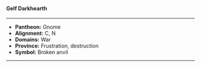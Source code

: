 #### Gelf Darkhearth
___

- **Pantheon:** Gnome
- **Alignment:** C, N
- **Domains:** War
- **Province:** Frustration, destruction
- **Symbol:** Broken anvil
___
